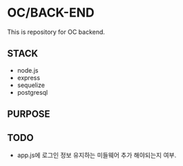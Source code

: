 # OC/BACK-END<br/>
This is repository for OC backend.<br/>

## STACK<br/>
- node.js 
- express
- sequelize
- postgresql

## PURPOSE


## TODO
- app.js에 로그인 정보 유지하는 미들웨어 추가 해야되는지 여부.
